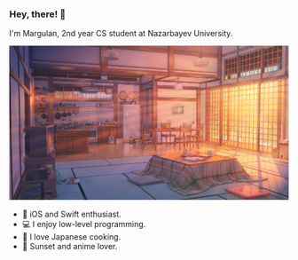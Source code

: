 ### Hey, there! 👋

I'm Margulan, 2nd year CS student at Nazarbayev University.

<img src="https://github.com/enumcase/enumcase/blob/main/assets/background.jpg" width="700">

- 🍎 iOS and Swift enthusiast. 
- 💻 I enjoy low-level programming.
- 🍱 I love Japanese cooking.
- 🌇 Sunset and anime lover.
